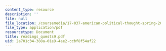 ```yaml
---
content_type: resource
description: ''
file: null
file_location: /coursemedia/17-037-american-political-thought-spring-2004/2a701c34388a01e94ae2ccbf8f54af22_readings_quests9.pdf
file_type: application/pdf
resourcetype: Document
title: readings_quests9.pdf
uid: 2a701c34-388a-01e9-4ae2-ccbf8f54af22
---
```

